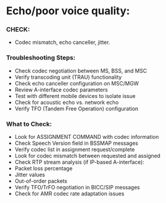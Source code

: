 # Echo/poor voice quality:

### CHECK:
- Codec mismatch, echo canceller, jitter.

### Troubleshooting Steps:
- Check codec negotiation between MS, BSS, and MSC 
- Verify transcoding unit (TRAU) functionality 
- Check echo canceller configuration on MSC/MGW 
- Review A-interface codec parameters 
- Test with different mobile devices to isolate issue 
- Check for acoustic echo vs. network echo 
- Verify TFO (Tandem Free Operation) configuration 

### What to Check:
- Look for ASSIGNMENT COMMAND with codec information 
- Check Speech Version field in BSSMAP messages 
- Verify codec list in assignment request/complete 
- Look for codec mismatch between requested and assigned 
- Check RTP stream analysis (if IP-based A-interface): 
- Packet loss percentage 
- Jitter values 
- Out-of-order packets 
- Verify TFO/TrFO negotiation in BICC/SIP messages 
- Check for AMR codec rate adaptation issues 